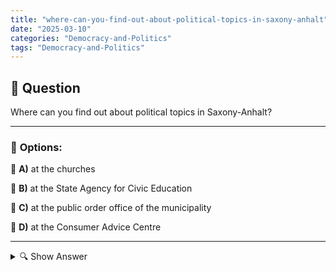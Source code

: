 ```yaml
---
title: "where-can-you-find-out-about-political-topics-in-saxony-anhalt"
date: "2025-03-10"
categories: "Democracy-and-Politics"
tags: "Democracy-and-Politics"
---
```


## 📌 **Question**

Where can you find out about political topics in Saxony-Anhalt?



---

### 📝 **Options:**

🔘 **A)** at the churches

🔘 **B)** at the State Agency for Civic Education

🔘 **C)** at the public order office of the municipality

🔘 **D)** at the Consumer Advice Centre

---

<details>
  <summary>🔍 Show Answer</summary>

  <p>
💡  <b>Correct Answer:</b>  b
  </p>
  <p>
    📖<b>Explanation:</b>
    There are various contact points for finding out about political topics in Saxony-Anhalt. Various institutions offer specific information and educational opportunities. While churches mostly deal with religious and social issues, institutions such as the State Agency for Civic Education are specifically geared towards political enlightenment and education. Municipal offices, such as the Public Order Office, deal primarily with local administrative matters, and consumer advice centres focus on consumer protection issues. The right choice of source of information depends on what kind of political information is being sought.
  </p>
</details>
